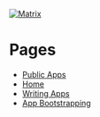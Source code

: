[![Matrix](https://img.shields.io/matrix/matrix-collaboration:kb1rd.net?label=chat%20on%20%23matrix-collaboration%3Akb1rd.net&server_fqdn=matrix.org)](https://matrix.to/#/#matrix-collaboration:kb1rd.net?via=kb1rd.net&via=matrix.org&via=sumnerevans.com)

# Pages
* [Public Apps](/apps)
* [Home](/)
* [Writing Apps](/writeapps)
* [App Bootstrapping](/bootstrap)
